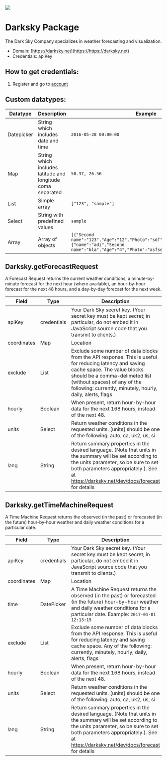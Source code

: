[![](https://scdn.rapidapi.com/RapidAPI_banner.png)](https://rapidapi.com/package/Darksky/functions?utm_source=RapidAPIGitHub_DarkskyFunctions&utm_medium=button&utm_content=RapidAPI_GitHub)
# Darksky Package
The Dark Sky Company specializes in weather forecasting and visualization.
* Domain: [https://darksky.net](https://https://darksky.net)
* Credentials: apiKey

## How to get credentials: 
1. Register and go to [account](https://darksky.net/dev/account)
 

## Custom datatypes: 
 |Datatype|Description|Example
 |--------|-----------|----------
 |Datepicker|String which includes date and time|```2016-05-28 00:00:00```
 |Map|String which includes latitude and longitude coma separated|```50.37, 26.56```
 |List|Simple array|```["123", "sample"]``` 
 |Select|String with predefined values|```sample```
 |Array|Array of objects|```[{"Second name":"123","Age":"12","Photo":"sdf","Draft":"sdfsdf"},{"name":"adi","Second name":"bla","Age":"4","Photo":"asfserwe","Draft":"sdfsdf"}] ```
 
## Darksky.getForecastRequest
A Forecast Request returns the current weather conditions, a minute-by-minute forecast for the next hour (where available), an hour-by-hour forecast for the next 48 hours, and a day-by-day forecast for the next week.

| Field      | Type       | Description
|------------|------------|----------
| apiKey     | credentials| Your Dark Sky secret key. (Your secret key must be kept secret; in particular, do not embed it in JavaScript source code that you transmit to clients.)
| coordinates| Map        | Location
| exclude    | List       | Exclude some number of data blocks from the API response. This is useful for reducing latency and saving cache space. The value blocks should be a comma-delimeted list (without spaces) of any of the following: currently, minutely, hourly, daily, alerts, flags
| hourly     | Boolean    | When present, return hour-by-hour data for the next 168 hours, instead of the next 48.
| units      | Select     | Return weather conditions in the requested units. [units] should be one of the following: auto, ca, uk2, us, si
| lang       | String     | Return summary properties in the desired language. (Note that units in the summary will be set according to the units parameter, so be sure to set both parameters appropriately.). See at https://darksky.net/dev/docs/forecast for details

## Darksky.getTimeMachineRequest
A Time Machine Request returns the observed (in the past) or forecasted (in the future) hour-by-hour weather and daily weather conditions for a particular date.

| Field      | Type       | Description
|------------|------------|----------
| apiKey     | credentials| Your Dark Sky secret key. (Your secret key must be kept secret; in particular, do not embed it in JavaScript source code that you transmit to clients.)
| coordinates| Map        | Location
| time       | DatePicker | A Time Machine Request returns the observed (in the past) or forecasted (in the future) hour-by-hour weather and daily weather conditions for a particular date. Example: `2017-01-01 12:13:15`
| exclude    | List       | Exclude some number of data blocks from the API response. This is useful for reducing latency and saving cache space. Any of the following: currently, minutely, hourly, daily, alerts, flags
| hourly     | Boolean    | When present, return hour-by-hour data for the next 168 hours, instead of the next 48.
| units      | Select     | Return weather conditions in the requested units. [units] should be one of the following: auto, ca, uk2, us, si
| lang       | String     | Return summary properties in the desired language. (Note that units in the summary will be set according to the units parameter, so be sure to set both parameters appropriately.). See at https://darksky.net/dev/docs/forecast for details

